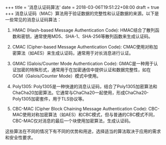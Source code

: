 +++
title = '消息认证码算法'
date = 2018-03-06T19:51:22+08:00
draft = true
+++
消息认证码（MAC）算法用于验证数据的完整性和认证数据的来源。以下是一些常见的消息认证码算法：

1. HMAC (Hash-based Message Authentication Code): HMAC结合了散列函数和密钥，通常使用MD5、SHA-1、SHA-256等散列函数来生成认证码。

2. CMAC (Cipher-based Message Authentication Code): CMAC使用对称加密算法（如AES）来生成认证码，通常用于对长消息进行认证。

3. GMAC (Galois/Counter Mode Authentication Code): GMAC是一种用于认证加密的特殊形式，通常用于在加密通信中提供认证和数据完整性，如在GCM（Galois/Counter Mode）模式中使用。

4. Poly1305: Poly1305是一种快速的消息认证码，结合了Poly1305加密算法和ChaCha20加密算法。它通常与ChaCha20一起使用，形成ChaCha20-Poly1305加密套件，用于TLS协议等。

5. CBC-MAC (Cipher Block Chaining Message Authentication Code): CBC-MAC使用对称加密算法（如AES）和CBC模式，但与普通的CBC模式不同，CBC-MAC仅对消息的最后一个块使用加密算法，生成认证码。

这些算法在不同的情况下有不同的优势和用途，选择适当的算法取决于应用的需求和安全性要求。
